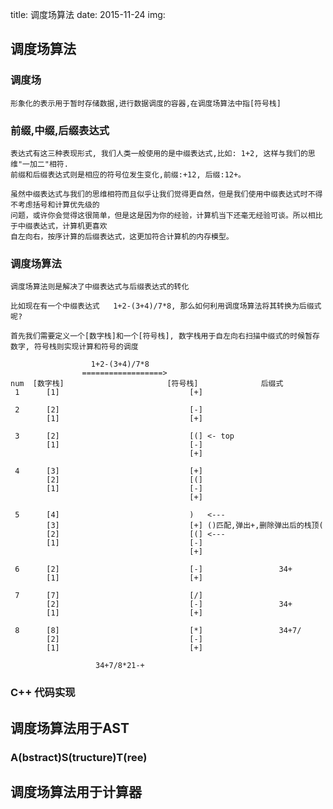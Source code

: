 title: 调度场算法
date: 2015-11-24
img:

## 调度场算法
### 调度场

	形象化的表示用于暂时存储数据,进行数据调度的容器,在调度场算法中指[符号栈]

### 前缀,中缀,后缀表达式

	表达式有这三种表现形式, 我们人类一般使用的是中缀表达式,比如: 1+2, 这样与我们的思维"一加二"相符.
	前缀和后缀表达式则是相应的符号位发生变化,前缀:+12, 后缀:12+。

	虽然中缀表达式与我们的思维相符而且似乎让我们觉得更自然，但是我们使用中缀表达式时不得不考虑括号和计算优先级的
	问题，或许你会觉得这很简单，但是这是因为你的经验，计算机当下还毫无经验可谈。所以相比于中缀表达式，计算机更喜欢
	自左向右，按序计算的后缀表达式，这更加符合计算机的内存模型。

### 调度场算法

	调度场算法则是解决了中缀表达式与后缀表达式的转化

	比如现在有一个中缀表达式   1+2-(3+4)/7*8, 那么如何利用调度场算法将其转换为后缀式呢?

	首先我们需要定义一个[数字栈]和一个[符号栈], 数字栈用于自左向右扫描中缀式的时候暂存数字, 符号栈则实现计算和符号的调度

					  1+2-(3+4)/7*8
					==================>
	num	 [数字栈]						 [符号栈]				后缀式
	 1		[1]								[+]

	 2		[2]								[-]
			[1]								[+]

	 3		[2]								[(] <- top
			[1]								[-]
											[+]

	 4		[3]								[+]
			[2]								[(]
			[1]								[-]
											[+]

	 5		[4]								)   <---
			[3]								[+]	()匹配,弹出+,删除弹出后的栈顶(
			[2]								[(] <---
			[1]								[-]
											[+]

	 6		[2]								[-]					34+
			[1]								[+]

	 7		[7]								[/]
			[2]								[-]					34+
			[1]								[+]

	 8		[8]								[*]		  			34+7/
			[2]								[-]
			[1]								[+]

					   34+7/8*21-+

### C++ 代码实现


## 调度场算法用于AST
### A(bstract)S(tructure)T(ree)


## 调度场算法用于计算器
